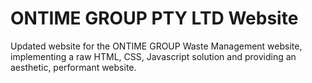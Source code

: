 # ONTIME GROUP PTY LTD Website
Updated website for the ONTIME GROUP Waste Management website, implementing a raw HTML, CSS, Javascript solution and providing an aesthetic, performant website.